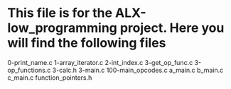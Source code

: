 # This file is for the ALX-low_programming project. Here you will find the following files

0-print_name.c
1-array_iterator.c
2-int_index.c
3-get_op_func.c
3-op_functions.c
3-calc.h
3-main.c
100-main_opcodes.c
a_main.c
b_main.c  
c_main.c
function_pointers.h
